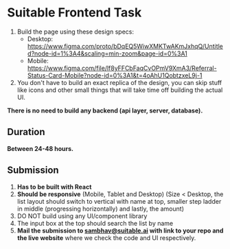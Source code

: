 # Suitable Frontend Task

1. Build the page using these design specs:
    - Desktop: https://www.figma.com/proto/bDqEQ5WiwXMKTwAKmJxhqQ/Untitled?node-id=1%3A4&scaling=min-zoom&page-id=0%3A1
    - Mobile: https://www.figma.com/file/lf8yFFCbFaqCvOPmV9XmA3/Referral-Status-Card-Mobile?node-id=0%3A1&t=4oAhU1QobtzxeL9j-1
3. You don't have to build an exact replica of the design, you can skip stuff like icons and other small things that will take time off building the actual UI. 

**There is no need to build any backend (api layer, server, database).**

## Duration

**Between 24-48 hours.**

## Submission
1. **Has to be built with React**
2. **Should be responsive** (Mobile, Tablet and Desktop) (Size < Desktop, the list layout should switch to vertical with name at top, smaller step ladder in middle (progressing horizontally) and lastly, the amount)
3. DO NOT build using any UI/component library
4. The input box at the top should search the list by name
5. **Mail the submission to sambhav@suitable.ai with link to your repo and the live website** where we check the code and UI respectively. 
